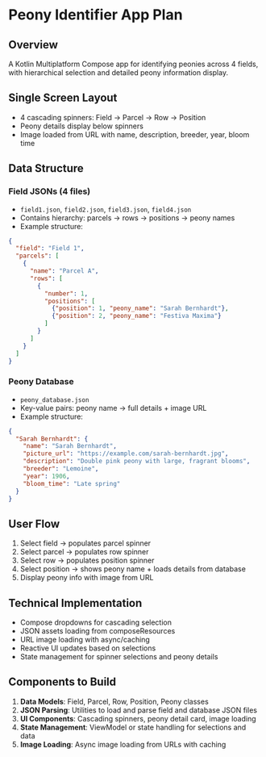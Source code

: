 # Peony Identifier App Plan

## Overview
A Kotlin Multiplatform Compose app for identifying peonies across 4 fields, with hierarchical selection and detailed peony information display.

## Single Screen Layout
- 4 cascading spinners: Field → Parcel → Row → Position
- Peony details display below spinners
- Image loaded from URL with name, description, breeder, year, bloom time

## Data Structure

### Field JSONs (4 files)
- `field1.json`, `field2.json`, `field3.json`, `field4.json`
- Contains hierarchy: parcels → rows → positions → peony names
- Example structure:
```json
{
  "field": "Field 1",
  "parcels": [
    {
      "name": "Parcel A",
      "rows": [
        {
          "number": 1,
          "positions": [
            {"position": 1, "peony_name": "Sarah Bernhardt"},
            {"position": 2, "peony_name": "Festiva Maxima"}
          ]
        }
      ]
    }
  ]
}
```

### Peony Database
- `peony_database.json`
- Key-value pairs: peony name → full details + image URL
- Example structure:
```json
{
  "Sarah Bernhardt": {
    "name": "Sarah Bernhardt",
    "picture_url": "https://example.com/sarah-bernhardt.jpg",
    "description": "Double pink peony with large, fragrant blooms",
    "breeder": "Lemoine",
    "year": 1906,
    "bloom_time": "Late spring"
  }
}
```

## User Flow
1. Select field → populates parcel spinner
2. Select parcel → populates row spinner  
3. Select row → populates position spinner
4. Select position → shows peony name + loads details from database
5. Display peony info with image from URL

## Technical Implementation
- Compose dropdowns for cascading selection
- JSON assets loading from composeResources
- URL image loading with async/caching
- Reactive UI updates based on selections
- State management for spinner selections and peony details

## Components to Build
1. **Data Models**: Field, Parcel, Row, Position, Peony classes
2. **JSON Parsing**: Utilities to load and parse field and database JSON files
3. **UI Components**: Cascading spinners, peony detail card, image loading
4. **State Management**: ViewModel or state handling for selections and data
5. **Image Loading**: Async image loading from URLs with caching